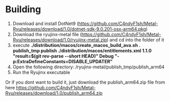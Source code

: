 # Building

1. Download and install DotNet9 (https://github.com/C4ndyF1sh/Metal-Ryu/releases/download/1.0/dotnet-sdk-9.0.201-osx-arm64.pkg)
2. Download the ryujinx-metal file (https://github.com/C4ndyF1sh/Metal-Ryu/releases/download/1.0/ryujinx-metal.zip) and cd into the folder of it
3. execute **./distribution/macos/create_macos_build_ava.sh . publish_tmp publish ./distribution/macos/entitlements.xml 1.1.0 "result=$(git rev-parse --short HEAD)" Debug "-p:ExtraDefineConstants=DISABLE_UPDATER"**
4. Open the following directory: /ryujinx-metal/publish_tmp/publish_arm64
5. Run the Ryujinx executable

Or if you dont want to build it, just download the publish_arm64.zip file from here https://github.com/C4ndyF1sh/Metal-Ryu/releases/download/1.0/publish_arm64.zip
